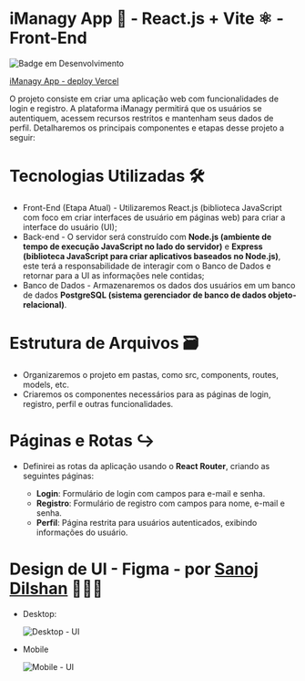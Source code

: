 # iManagy App 📱 - React.js + Vite ⚛️ - Front-End

![Badge em Desenvolvimento](http://img.shields.io/static/v1?label=STATUS&message=EM%20DESENVOLVIMENTO&color=YELLOW&style=for-the-badge)

[iManagy App - deploy Vercel](https://imanagy-reactapp.vercel.app/)

O projeto consiste em criar uma aplicação web com funcionalidades de login e registro. A plataforma iManagy permitirá que os usuários se autentiquem, acessem recursos restritos e mantenham seus dados de perfil. Detalharemos os principais componentes e etapas desse projeto a seguir:

# Tecnologias Utilizadas 🛠️

- Front-End (Etapa Atual) - Utilizaremos React.js (biblioteca JavaScript com foco em criar interfaces de usuário em páginas web) para criar a interface do usuário (UI);
- Back-end - O servidor será construído com **Node.js (ambiente de tempo de execução JavaScript no lado do servidor)** e **Express (biblioteca JavaScript para criar aplicativos baseados no Node.js)**, este terá a responsabilidade de interagir com o Banco de Dados e retornar para a UI as informações nele contidas;
- Banco de Dados - Armazenaremos os dados dos usuários em um banco de dados **PostgreSQL (sistema gerenciador de banco de dados objeto-relacional)**.

# Estrutura de Arquivos 🗃️

- Organizaremos o projeto em pastas, como src, components, routes, models, etc.
- Criaremos os componentes necessários para as páginas de login, registro, perfil e outras funcionalidades.

# Páginas e Rotas ↪️

- Definirei as rotas da aplicação usando o **React Router**, criando as seguintes páginas:
  
  - **Login**: Formulário de login com campos para e-mail e senha.
  - **Registro**: Formulário de registro com campos para nome, e-mail e senha.
  - **Perfil**: Página restrita para usuários autenticados, exibindo informações do usuário.

# Design de UI - Figma - por [Sanoj Dilshan](https://www.figma.com/community/file/1019155319918719973/logify-web-login-ui-kit) 👨🏾‍🎨

- Desktop:
  
  ![Desktop - UI](https://github.com/KNereS/imanagy-reactapp/assets/127334900/9882d2b2-efb2-483c-9565-6cd879223859)

- Mobile

  ![Mobile - UI](https://github.com/KNereS/imanagy-reactapp/assets/127334900/cb609491-982d-45f6-b4a7-26e9fbd76bed)
